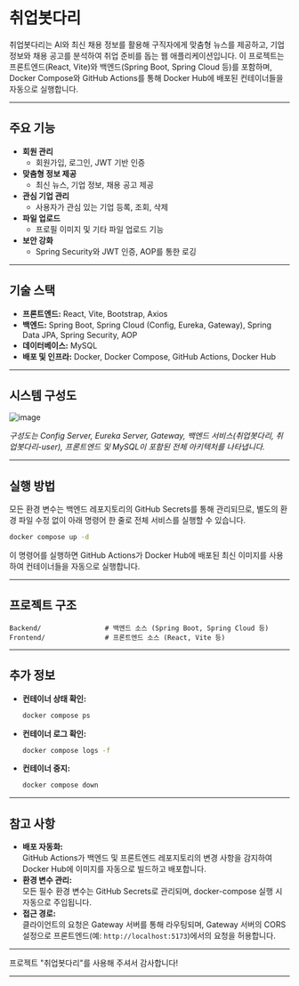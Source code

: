 # 취업봇다리

취업봇다리는 AI와 최신 채용 정보를 활용해 구직자에게 맞춤형 뉴스를 제공하고, 기업 정보와 채용 공고를 분석하여 취업 준비를 돕는 웹 애플리케이션입니다. 이 프로젝트는 프론트엔드(React, Vite)와 백엔드(Spring Boot, Spring Cloud 등)를 포함하며, Docker Compose와 GitHub Actions를 통해 Docker Hub에 배포된 컨테이너들을 자동으로 실행합니다.

---

## 주요 기능

- **회원 관리**  
  - 회원가입, 로그인, JWT 기반 인증
- **맞춤형 정보 제공**  
  - 최신 뉴스, 기업 정보, 채용 공고 제공
- **관심 기업 관리**  
  - 사용자가 관심 있는 기업 등록, 조회, 삭제
- **파일 업로드**  
  - 프로필 이미지 및 기타 파일 업로드 기능
- **보안 강화**  
  - Spring Security와 JWT 인증, AOP를 통한 로깅

---

## 기술 스택

- **프론트엔드:** React, Vite, Bootstrap, Axios
- **백엔드:** Spring Boot, Spring Cloud (Config, Eureka, Gateway), Spring Data JPA, Spring Security, AOP
- **데이터베이스:** MySQL
- **배포 및 인프라:** Docker, Docker Compose, GitHub Actions, Docker Hub

---

## 시스템 구성도

![image](https://github.com/user-attachments/assets/b34922d8-6aad-4ff4-8f40-3a6109dce9c0)

*구성도는 Config Server, Eureka Server, Gateway, 백엔드 서비스(취업봇다리, 취업봇다리-user), 프론트엔드 및 MySQL이 포함된 전체 아키텍처를 나타냅니다.*

---

## 실행 방법

모든 환경 변수는 백엔드 레포지토리의 GitHub Secrets를 통해 관리되므로, 별도의 환경 파일 수정 없이 아래 명령어 한 줄로 전체 서비스를 실행할 수 있습니다.

```bash
docker compose up -d
```

이 명령어를 실행하면 GitHub Actions가 Docker Hub에 배포된 최신 이미지를 사용하여 컨테이너들을 자동으로 실행합니다.

---

## 프로젝트 구조

```
Backend/                # 백엔드 소스 (Spring Boot, Spring Cloud 등)
Frontend/               # 프론트엔드 소스 (React, Vite 등)
```

---

## 추가 정보

- **컨테이너 상태 확인:**  
  ```bash
  docker compose ps
  ```
- **컨테이너 로그 확인:**  
  ```bash
  docker compose logs -f
  ```
- **컨테이너 중지:**  
  ```bash
  docker compose down
  ```

---

## 참고 사항

- **배포 자동화:**  
  GitHub Actions가 백엔드 및 프론트엔드 레포지토리의 변경 사항을 감지하여 Docker Hub에 이미지를 자동으로 빌드하고 배포합니다.
- **환경 변수 관리:**  
  모든 필수 환경 변수는 GitHub Secrets로 관리되며, docker-compose 실행 시 자동으로 주입됩니다.
- **접근 경로:**  
  클라이언트의 요청은 Gateway 서버를 통해 라우팅되며, Gateway 서버의 CORS 설정으로 프론트엔드(예: `http://localhost:5173`)에서의 요청을 허용합니다.

---

프로젝트 "취업봇다리"를 사용해 주셔서 감사합니다!

---
